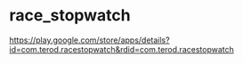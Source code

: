 # race_stopwatch
https://play.google.com/store/apps/details?id=com.terod.racestopwatch&rdid=com.terod.racestopwatch
